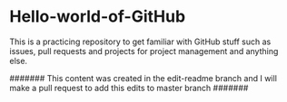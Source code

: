 # Hello-world-of-GitHub
This is a practicing repository to get familiar with GitHub stuff such as issues, pull requests and projects for project management and anything else.


#######
This content was created in the edit-readme branch and I will make a pull request to add this edits to master branch
#######
